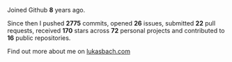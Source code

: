 Joined Github **8** years ago.

Since then I pushed **2775** commits, opened **26** issues, submitted **22** pull requests, received **170** stars across **72** personal projects and contributed to **16** public repositories.

Find out more about me on [lukasbach.com](https://lukasbach.com)
